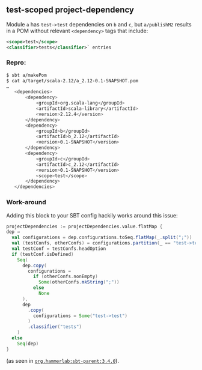 ## test-scoped project-dependency

Module `a` has `test->test` dependencies on `b` and `c`, but `a/publishM2` results in a POM without relevant `<dependency>` tags that include:
 
 ```xml
 <scope>test</scope>
 <classifier>tests</classifier>` entries
 ````
 
 ### Repro:
 
 ```bash
$ sbt a/makePom
$ cat a/target/scala-2.12/a_2.12-0.1-SNAPSHOT.pom
…
    <dependencies>
        <dependency>
            <groupId>org.scala-lang</groupId>
            <artifactId>scala-library</artifactId>
            <version>2.12.4</version>
        </dependency>
        <dependency>
            <groupId>b</groupId>
            <artifactId>b_2.12</artifactId>
            <version>0.1-SNAPSHOT</version>
        </dependency>
        <dependency>
            <groupId>c</groupId>
            <artifactId>c_2.12</artifactId>
            <version>0.1-SNAPSHOT</version>
            <scope>test</scope>
        </dependency>
    </dependencies>
```

### Work-around

Adding this block to your SBT config hackily works around this issue:

```scala
projectDependencies := projectDependencies.value.flatMap {
dep ⇒
  val configurations = dep.configurations.toSeq.flatMap(_.split(";"))
  val (testConfs, otherConfs) = configurations.partition(_ == "test->test")
  val testConf = testConfs.headOption
  if (testConf.isDefined)
    Seq(
      dep.copy(
        configurations =
          if (otherConfs.nonEmpty)
            Some(otherConfs.mkString(";"))
          else
            None
      ),
      dep
        .copy(
          configurations = Some("test->test")
        )
        .classifier("tests")
    )
  else
	Seq(dep)
}
```

(as seen in [`org.hammerlab:sbt-parent:3.4.0`](https://github.com/hammerlab/sbt-parent/blob/3.4.0/src/main/scala/org/hammerlab/sbt/plugin/Deps.scala)).
